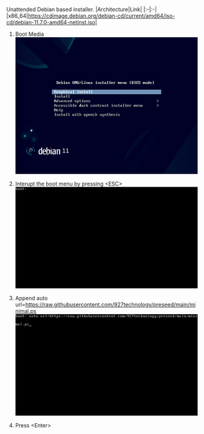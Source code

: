 Unattended Debian based installer.
|Architecture|Link|
|:-|:-|
|x86_64|https://cdimage.debian.org/debian-cd/current/amd64/iso-cd/debian-11.7.0-amd64-netinst.iso|


1. Boot Media
![interrupt boot](./images/01.png)

2. Interupt the boot menu by pressing \<ESC\>
![default prompt](./images/02.png)

2. Append auto url=https://raw.githubusercontent.com/927technology/preseed/main/minimal.ps
![change boot](./images/03.png)

2. Press \<Enter\>
  
  
